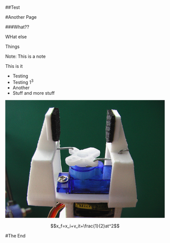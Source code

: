 ##Test



<!-- .slide: data-background="#ff0000" -->
#Another Page



###What??


WHat else



Things

Note: 
This is a note



This is it

- Testing <!-- .element: class="fragment"-->
- Testing $1^3$ <!-- .element: class="fragment"-->
- Another <!-- .element: class="fragment"-->
- Stuff and more stuff <!-- .element: class="fragment"-->



![](Gripper_display_large.jpg)



$$x_f=x_i+v_it+\frac{1}{2}at^2$$



#The End
